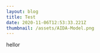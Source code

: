 ```yaml
---
layout: blog
title: Test
date: 2020-11-06T12:53:33.221Z
thumbnail: /assets/AIDA-Model.png
---
```

hellor